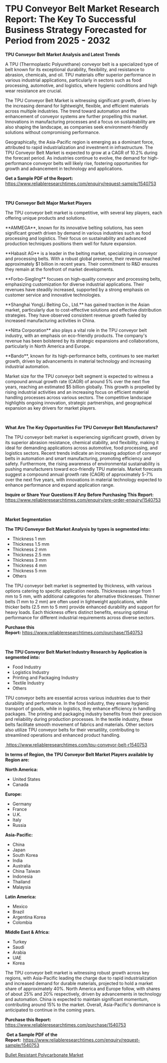 <p><h1>TPU Conveyor Belt Market Research Report: The Key To Successful Business Strategy Forecasted for Period from 2025 - 2032</h1></p><p><strong>TPU Conveyor Belt Market Analysis and Latest Trends</strong></p>
<p><p>A TPU (Thermoplastic Polyurethane) conveyor belt is a specialized type of belt known for its exceptional durability, flexibility, and resistance to abrasion, chemicals, and oil. TPU materials offer superior performance in various industrial applications, particularly in sectors such as food processing, automotive, and logistics, where hygienic conditions and high wear resistance are crucial.</p><p>The TPU Conveyor Belt Market is witnessing significant growth, driven by the increasing demand for lightweight, flexible, and efficient materials across multiple industries. The trend toward automation and the enhancement of conveyor systems are further propelling this market. Innovations in manufacturing processes and a focus on sustainability are also shaping the landscape, as companies seek environment-friendly solutions without compromising performance. </p><p>Geographically, the Asia-Pacific region is emerging as a dominant force, attributed to rapid industrialization and investment in infrastructure. The TPU Conveyor Belt Market is expected to grow at a CAGR of 10.2% during the forecast period. As industries continue to evolve, the demand for high-performance conveyor belts will likely rise, fostering opportunities for growth and advancement in technology and applications.</p></p>
<p><strong>Get a Sample PDF of the Report:&nbsp;</strong> <a href="https://www.reliableresearchtimes.com/enquiry/request-sample/1540753?utm_campaign=2275&utm_medium=2&utm_source=Github&utm_content=ia&utm_term=01042025&utm_id=tpu-conveyor-belt">https://www.reliableresearchtimes.com/enquiry/request-sample/1540753</a></p>
<p>&nbsp;</p>
<p><strong>TPU Conveyor Belt Major Market Players</strong></p>
<p><p>The TPU conveyor belt market is competitive, with several key players, each offering unique products and solutions.</p><p>**AMMEGA**, known for its innovative belting solutions, has seen significant growth driven by demand in various industries such as food processing and logistics. Their focus on sustainability and advanced production techniques positions them well for future expansion.</p><p>**Habasit AG** is a leader in the belting market, specializing in conveyor and processing belts. With a robust global presence, their revenue reached approximately $1 billion in recent years. Their commitment to R&D ensures they remain at the forefront of market developments.</p><p>**Forbo-Siegling** focuses on high-quality conveyor and processing belts, emphasizing customization for diverse industrial applications. Their revenues have steadily increased, supported by a strong emphasis on customer service and innovative technologies.</p><p>**Shanghai YongLi Belting Co., Ltd.** has gained traction in the Asian market, particularly due to cost-effective solutions and effective distribution strategies. They have observed consistent revenue growth fueled by increased manufacturing activities in China.</p><p>**Nitta Corporation** also plays a vital role in the TPU conveyor belt industry, with an emphasis on eco-friendly products. The company's revenue has been bolstered by its strategic expansions and collaborations, particularly in North America and Europe.</p><p>**Bando**, known for its high-performance belts, continues to see market growth, driven by advancements in material technology and increasing industrial automation.</p><p>Market size for the TPU conveyor belt segment is expected to witness a compound annual growth rate (CAGR) of around 5% over the next five years, reaching an estimated $5 billion globally. This growth is propelled by rising industrial activities and an increasing focus on efficient material handling processes across various sectors. The competitive landscape highlights ongoing innovation, strategic partnerships, and geographical expansion as key drivers for market players.</p></p>
<p>&nbsp;</p>
<p><strong>What Are The Key Opportunities For TPU Conveyor Belt Manufacturers?</strong></p>
<p><p>The TPU conveyor belt market is experiencing significant growth, driven by its superior abrasion resistance, chemical stability, and flexibility, making it ideal for demanding applications across automotive, food processing, and logistics sectors. Recent trends indicate an increasing adoption of conveyor belts in automation and smart manufacturing, promoting efficiency and safety. Furthermore, the rising awareness of environmental sustainability is pushing manufacturers toward eco-friendly TPU materials. Market forecasts suggest a compound annual growth rate (CAGR) of approximately 5-7% over the next five years, with innovations in material technology expected to enhance performance and expand application range.</p></p>
<p><strong>Inquire or Share Your Questions If Any Before Purchasing This Report:</strong> <a href="https://www.reliableresearchtimes.com/enquiry/pre-order-enquiry/1540753?utm_campaign=2275&utm_medium=2&utm_source=Github&utm_content=ia&utm_term=01042025&utm_id=tpu-conveyor-belt">https://www.reliableresearchtimes.com/enquiry/pre-order-enquiry/1540753</a></p>
<p>&nbsp;</p>
<p><strong>Market Segmentation</strong></p>
<p><strong>The TPU Conveyor Belt Market Analysis by types is segmented into:</strong></p>
<p><ul><li>Thickness 1 mm</li><li>Thickness 1.5 mm</li><li>Thickness 2 mm</li><li>Thickness 2.5 mm</li><li>Thickness 3 mm</li><li>Thickness 4 mm</li><li>Thickness 5 mm</li><li>Others</li></ul></p>
<p><p>The TPU conveyor belt market is segmented by thickness, with various options catering to specific application needs. Thicknesses range from 1 mm to 5 mm, with additional categories for alternative thicknesses. Thinner belts (1 mm to 2 mm) are often used in lightweight applications, while thicker belts (2.5 mm to 5 mm) provide enhanced durability and support for heavy loads. Each thickness offers distinct benefits, ensuring optimal performance for different industrial requirements across diverse sectors.</p></p>
<p><strong>Purchase this Report:&nbsp;</strong><a href="https://www.reliableresearchtimes.com/purchase/1540753?utm_campaign=2275&utm_medium=2&utm_source=Github&utm_content=ia&utm_term=01042025&utm_id=tpu-conveyor-belt">https://www.reliableresearchtimes.com/purchase/1540753</a></p>
<p>&nbsp;</p>
<p><strong>The TPU Conveyor Belt Market Industry Research by Application is segmented into:</strong></p>
<p><ul><li>Food Industry</li><li>Logistics Industry</li><li>Printing and Packaging Industry</li><li>Textile Industry</li><li>Others</li></ul></p>
<p><p>TPU conveyor belts are essential across various industries due to their durability and performance. In the food industry, they ensure hygienic transport of goods, while in logistics, they enhance efficiency in handling packages. The printing and packaging industry benefits from their precision and reliability during production processes. In the textile industry, these belts facilitate smooth movement of fabrics and materials. Other sectors also utilize TPU conveyor belts for their versatility, contributing to streamlined operations and enhanced product handling.</p></p>
<p><a href="https://www.reliableresearchtimes.com/tpu-conveyor-belt-r1540753?utm_campaign=2275&utm_medium=2&utm_source=Github&utm_content=ia&utm_term=01042025&utm_id=tpu-conveyor-belt">&nbsp;https://www.reliableresearchtimes.com/tpu-conveyor-belt-r1540753</a></p>
<p><strong>In terms of Region, the TPU Conveyor Belt Market Players available by Region are:</strong></p>
<p>
    <p> <strong> North America: </strong>
        <ul>
            <li>United States</li>
            <li>Canada</li>
        </ul>
        </p> 
    <p> <strong> Europe: </strong>
        <ul>
            <li>Germany</li>
            <li>France</li>
            <li>U.K.</li>
            <li>Italy</li>
            <li>Russia</li>
        </ul>
        </p> 
    <p> <strong> Asia-Pacific: </strong>
        <ul>
            <li>China</li>
            <li>Japan</li>
            <li>South Korea</li>
            <li>India</li>
            <li>Australia</li>
            <li>China Taiwan</li>
            <li>Indonesia</li>
            <li>Thailand</li>
            <li>Malaysia</li>
        </ul>
        </p> 
    <p> <strong> Latin America: </strong>
        <ul>
            <li>Mexico</li>
            <li>Brazil</li>
            <li>Argentina Korea</li>
            <li>Colombia</li>
        </ul>
        </p> 
    <p> <strong> Middle East & Africa: </strong>
        <ul>
            <li>Turkey</li>
            <li>Saudi</li>
            <li>Arabia</li>
            <li>UAE</li>
            <li>Korea</li>
        </ul>
    </p>
    </p>
<p><p>The TPU conveyor belt market is witnessing robust growth across key regions, with Asia-Pacific leading the charge due to rapid industrialization and increased demand for durable materials, projected to hold a market share of approximately 40%. North America and Europe follow, with shares of about 25% and 20% respectively, driven by advancements in technology and automation. China is expected to maintain significant momentum, contributing around 15% to the market. Overall, Asia-Pacific's dominance is anticipated to continue in the coming years.</p></p>
<p><strong>Purchase this Report: </strong><a href="https://www.reliableresearchtimes.com/purchase/1540753?utm_campaign=2275&utm_medium=2&utm_source=Github&utm_content=ia&utm_term=01042025&utm_id=tpu-conveyor-belt">https://www.reliableresearchtimes.com/purchase/1540753</a></p>
<p>&nbsp;<strong>Get a Sample PDF of the Report:&nbsp;&nbsp;</strong><a href="https://www.reliableresearchtimes.com/enquiry/request-sample/1540753?utm_campaign=2275&utm_medium=2&utm_source=Github&utm_content=ia&utm_term=01042025&utm_id=tpu-conveyor-belt">https://www.reliableresearchtimes.com/enquiry/request-sample/1540753</a></p>
<p><strong></strong></p>
<p><p><a href="https://github.com/DianaWilson796/Market-Research-Report-List-2/blob/main/bullet-resistant-polycarbonate-market.md?utm_campaign=2275&utm_medium=2&utm_source=Github&utm_content=ia&utm_term=01042025&utm_id=tpu-conveyor-belt">Bullet Resistant Polycarbonate Market</a></p></p>